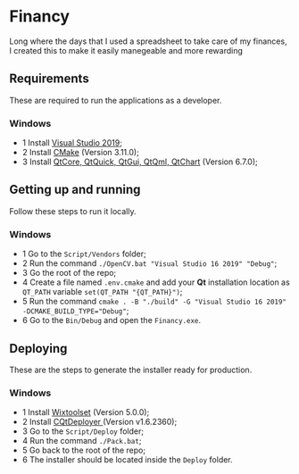 # Financy

Long where the days that I used a spreadsheet to take care of my finances, I created this to make it easily manegeable and more rewarding

## Requirements

These are required to run the applications as a developer.

### Windows
- 1 Install [Visual Studio 2019](https://visualstudio.microsoft.com/vs/older-downloads);
- 2 Install [CMake](https://cmake.org/download) (Version 3.11.0);
- 3 Install [QtCore, QtQuick, QtGui, QtQml, QtChart](https://www.qt.io/download-dev) (Version 6.7.0);

## Getting up and running

Follow these steps to run it locally.

### Windows
- 1 Go to the `Script/Vendors` folder;
- 2 Run the command `./OpenCV.bat "Visual Studio 16 2019" "Debug"`;
- 3 Go the root of the repo;
- 4 Create a file named `.env.cmake` and add your **Qt** installation location as `QT_PATH` variable `set(QT_PATH "{QT_PATH}")`;
- 5 Run the command `cmake . -B "./build" -G "Visual Studio 16 2019" -DCMAKE_BUILD_TYPE="Debug"`;
- 6 Go to the `Bin/Debug` and open the `Financy.exe`.

## Deploying

These are the steps to generate the installer ready for production.

### Windows
- 1 Install [Wixtoolset](https://github.com/wixtoolset/wix/releases) (Version 5.0.0);
- 2 Install [CQtDeployer ](https://github.com/QuasarApp/CQtDeployer/releases) (Version v1.6.2360);
- 3 Go to the `Script/Deploy` folder;
- 4 Run the command `./Pack.bat`;
- 5 Go back to the root of the repo;
- 6 The installer should be located inside the `Deploy` folder.
